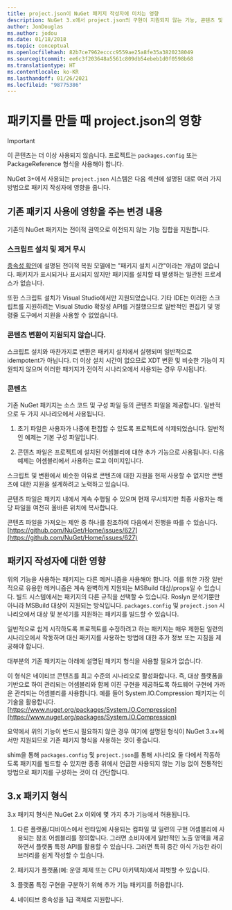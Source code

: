 ```yaml
---
title: project.json이 NuGet 패키지 작성자에 미치는 영향
description: NuGet 3.x에서 project.json의 구현이 지원되지 않는 기능, 콘텐츠 및 패키지 형식 등 패키지 작성자에 영향을 주는 방법에 대한 세부 정보입니다.
author: JonDouglas
ms.author: jodou
ms.date: 01/18/2018
ms.topic: conceptual
ms.openlocfilehash: 82b7ce7962ecccc9559ae25a8fe35a3820238049
ms.sourcegitcommit: ee6c3f203648a5561c809db54ebeb1d0f0598b68
ms.translationtype: HT
ms.contentlocale: ko-KR
ms.lasthandoff: 01/26/2021
ms.locfileid: "98775386"
---
```

# <a name="impact-of-projectjson-when-creating-packages"></a>패키지를 만들 때 project.json의 영향

> [!Important]
> 이 콘텐츠는 더 이상 사용되지 않습니다. 프로젝트는 `packages.config` 또는 PackageReference 형식을 사용해야 합니다.

NuGet 3+에서 사용되는 `project.json` 시스템은 다음 섹션에 설명된 대로 여러 가지 방법으로 패키지 작성자에 영향을 줍니다.

## <a name="changes-affecting-existing-packages-usage"></a>기존 패키지 사용에 영향을 주는 변경 내용

기존의 NuGet 패키지는 전이적 권역으로 이전되지 않는 기능 집합을 지원합니다.

### <a name="install-and-uninstall-scripts-are-ignored"></a>스크립트 설치 및 제거 무시

[종속성 확인](../concepts/dependency-resolution.md#dependency-resolution-with-packagereference)에 설명된 전이적 복원 모델에는 "패키지 설치 시간"이라는 개념이 없습니다. 패키지가 표시되거나 표시되지 않지만 패키지를 설치할 때 발생하는 일관된 프로세스가 없습니다.

또한 스크립트 설치가 Visual Studio에서만 지원되었습니다. 기타 IDE는 이러한 스크립트를 지원하려는 Visual Studio 확장성 API를 거절했으므로 일반적인 편집기 및 명령줄 도구에서 지원을 사용할 수 없었습니다.

### <a name="content-transforms-are-not-supported"></a>콘텐츠 변환이 지원되지 않습니다.

스크립트 설치와 마찬가지로 변환은 패키지 설치에서 실행되며 일반적으로 idempotent가 아닙니다. 더 이상 설치 시간이 없으므로 XDT 변환 및 비슷한 기능이 지원되지 않으며 이러한 패키지가 전이적 시나리오에서 사용되는 경우 무시됩니다.

### <a name="content"></a>콘텐츠

기존 NuGet 패키지는 소스 코드 및 구성 파일 등의 콘텐츠 파일을 제공합니다. 일반적으로 두 가지 시나리오에서 사용됩니다.

1. 초기 파일은 사용자가 나중에 편집할 수 있도록 프로젝트에 삭제되었습니다. 일반적인 예제는 기본 구성 파일입니다.

1. 콘텐츠 파일은 프로젝트에 설치된 어셈블리에 대한 추가 기능으로 사용됩니다. 다음 예제는 어셈블리에서 사용하는 로고 이미지입니다.

스크립트 및 변환에서 비슷한 이유로 콘텐츠에 대한 지원을 현재 사용할 수 없지만 콘텐츠에 대한 지원을 설계하려고 노력하고 있습니다.

콘텐츠 파일은 패키지 내에서 계속 수행될 수 있으며 현재 무시되지만 최종 사용자는 해당 파일을 여전히 올바른 위치에 복사합니다.

콘텐츠 파일을 가져오는 제안 중 하나를 참조하여 다음에서 진행을 따를 수 있습니다. [https://github.com/NuGet/Home/issues/627](https://github.com/NuGet/Home/issues/627)

## <a name="impact-for-package-authors"></a>패키지 작성자에 대한 영향

위의 기능을 사용하는 패키지는 다른 메커니즘을 사용해야 합니다. 이를 위한 가장 일반적으로 유용한 메커니즘은 계속 완벽하게 지원되는 MSBuild 대상/props일 수 있습니다. 빌드 시스템에서는 패키지의 다른 규칙을 선택할 수 있습니다. Roslyn 분석기뿐만 아니라 MSBuild 대상이 지원되는 방식입니다. `packages.config` 및 `project.json` 시나리오에서 대상 및 분석기를 지원하는 패키지를 빌드할 수 있습니다.

일반적으로 쉽게 시작하도록 프로젝트를 수정하려고 하는 패키지는 매우 제한된 일련의 시나리오에서 작동하며 대신 패키지를 사용하는 방법에 대한 추가 정보 또는 지침을 제공해야 합니다.

대부분의 기존 패키지는 아래에 설명된 패키지 형식을 사용할 필요가 없습니다.

이 형식은 네이티브 콘텐츠를 최고 수준의 시나리오로 활성화합니다. 즉, 대상 플랫폼을 기반으로 하여 관리되는 어셈블리와 함께 이진 구현을 제공하도록 하드웨어 구현에 가까운 관리되는 어셈블리를 사용합니다. 예를 들어 System.IO.Compression 패키지는 이 기술을 활용합니다. [https://www.nuget.org/packages/System.IO.Compression](https://www.nuget.org/packages/System.IO.Compression)

요약에서 위의 기능이 반드시 필요하지 않은 경우 여기에 설명된 형식이 NuGet 3.x+에서만 지원되므로 기존 패키지 형식을 사용하는 것이 좋습니다.

shim을 통해 `packages.config` 및 `project.json`를 통해 시나리오 둘 다에서 작동하도록 패키지를 빌드할 수 있지만 종종 위에서 언급한 사용되지 않는 기능 없이 전통적인 방법으로 패키지를 구성하는 것이 더 간단합니다.

## <a name="3x-package-format"></a>3.x 패키지 형식

3\.x 패키지 형식은 NuGet 2.x 이외에 몇 가지 추가 기능에서 허용됩니다.

1. 다른 플랫폼/디바이스에서 런타임에 사용되는 컴파일 및 일련의 구현 어셈블리에 사용되는 참조 어셈블리를 정의합니다. 그러면 소비자에게 일반적인 노출 영역을 제공하면서 플랫폼 특정 API를 활용할 수 있습니다. 그러면 특히 중간 이식 가능한 라이브러리를 쉽게 작성할 수 있습니다.

1. 패키지가 플랫폼(예: 운영 체제 또는 CPU 아키텍처)에서 피벗할 수 있습니다.

1. 플랫폼 특정 구현을 구분하기 위해 추가 기능 패키지를 허용합니다.

1. 네이티브 종속성을 1급 객체로 지원합니다.
